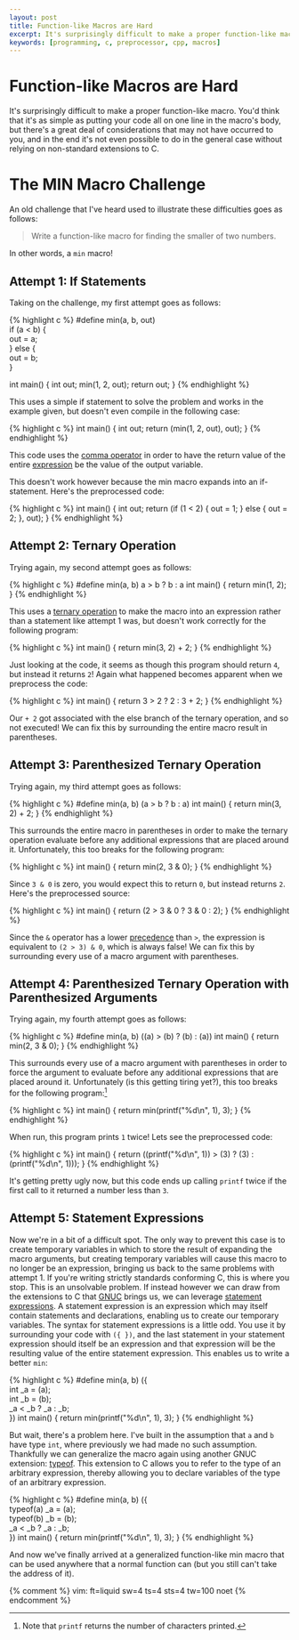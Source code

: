 ```yaml
---
layout: post
title: Function-like Macros are Hard
excerpt: It's surprisingly difficult to make a proper function-like macro.
keywords: [programming, c, preprocessor, cpp, macros]
---
```


# Function-like Macros are Hard

It's surprisingly difficult to make a proper function-like macro. You'd think that it's as simple as
putting your code all on one line in the macro's body, but there's a great deal of considerations
that may not have occurred to you, and in the end it's not even possible to do in the general case
without relying on non-standard extensions to C.

# The MIN Macro Challenge

An old challenge that I've heard used to illustrate these difficulties goes as follows:

> Write a function-like macro for finding the smaller of two numbers.

In other words, a `min` macro!

## Attempt 1: If Statements

Taking on the challenge, my first attempt goes as follows:

{% highlight c %}
#define min(a, b, out) \
	if (a < b) { \
		out = a; \
	} else { \
		out = b; \
	}

int main() {
	int out;
	min(1, 2, out);
	return out;
}
{% endhighlight %}

This uses a simple if statement to solve the problem and works in the example given, but doesn't
even compile in the following case:

{% highlight c %}
int main() {
	int out;
	return (min(1, 2, out), out);
}
{% endhighlight %}

This code uses the [comma operator][comma-oper] in order to have the return value of the entire
[expression][stmt-vs-expr] be the value of the output variable.

This doesn't work however because the min macro expands into an if-statement. Here's the
preprocessed code:

{% highlight c %}
int main() {
	int out;
	return (if (1 < 2) { out = 1; } else { out = 2; }, out);
}
{% endhighlight %}

## Attempt 2: Ternary Operation

Trying again, my second attempt goes as follows:

{% highlight c %}
#define min(a, b) a > b ? b : a
int main() {
	return min(1, 2);
}
{% endhighlight %}

This uses a [ternary operation][ternary-op] to make the macro into an expression rather than a
statement like attempt 1 was, but doesn't work correctly for the following program:

{% highlight c %}
int main() {
	return min(3, 2) + 2;
}
{% endhighlight %}

Just looking at the code, it seems as though this program should return `4`, but instead it returns
`2`! Again what happened becomes apparent when we preprocess the code:

{% highlight c %}
int main() {
	return 3 > 2 ? 2 : 3 + 2;
}
{% endhighlight %}

Our `+ 2` got associated with the else branch of the ternary operation, and so not executed! We can
fix this by surrounding the entire macro result in parentheses.

## Attempt 3: Parenthesized Ternary Operation

Trying again, my third attempt goes as follows:

{% highlight c %}
#define min(a, b) (a > b ? b : a)
int main() {
	return min(3, 2) + 2;
}
{% endhighlight %}

This surrounds the entire macro in parentheses in order to make the ternary operation evaluate
before any additional expressions that are placed around it. Unfortunately, this too breaks for the
following program:

{% highlight c %}
int main() {
	return min(2, 3 & 0);
}
{% endhighlight %}

Since `3 & 0` is zero, you would expect this to return `0`, but instead returns `2`. Here's the
preprocessed source:

{% highlight c %}
int main() {
	return (2 > 3 & 0 ? 3 & 0 : 2);
}
{% endhighlight %}

Since the `&` operator has a lower [precedence][c-oper-precedence] than `>`, the expression is
equivalent to `(2 > 3) & 0`, which is always false! We can fix this by surrounding every use of a
macro argument with parentheses.

## Attempt 4: Parenthesized Ternary Operation with Parenthesized Arguments

Trying again, my fourth attempt goes as follows:

{% highlight c %}
#define min(a, b) ((a) > (b) ? (b) : (a))
int main() {
	return min(2, 3 & 0);
}
{% endhighlight %}

This surrounds every use of a macro argument with parentheses in order to force the argument to
evaluate before any additional expressions that are placed around it. Unfortunately (is this getting
tiring yet?), this too breaks for the following program:[^1]

{% highlight c %}
int main() {
	return min(printf("%d\n", 1), 3);
}
{% endhighlight %}

When run, this program prints `1` twice! Lets see the preprocessed code:

{% highlight c %}
int main() {
	return ((printf("%d\n", 1)) > (3) ? (3) : (printf("%d\n", 1)));
}
{% endhighlight %}

It's getting pretty ugly now, but this code ends up calling `printf` twice if the first call to it
returned a number less than `3`.

## Attempt 5: Statement Expressions

Now we're in a bit of a difficult spot. The only way to prevent this case is to create temporary
variables in which to store the result of expanding the macro arguments, but creating temporary
variables will cause this macro to no longer be an expression, bringing us back to the same problems
with attempt 1. If you're writing strictly standards conforming C, this is where you stop. This is
an unsolvable problem. If instead however we can draw from the extensions to C that [GNUC] brings
us, we can leverage [statement expressions][stmt-exprs]. A statement expression is an expression
which may itself contain statements and declarations, enabling us to create our temporary variables.
The syntax for statement expressions is a little odd. You use it by surrounding your code with
`({ })`, and the last statement in your statement expression should itself be an expression and that
expression will be the resulting value of the entire statement expression. This enables us to write
a better `min`:

{% highlight c %}
#define min(a, b) ({ \
	int _a = (a); \
	int _b = (b); \
	_a < _b ? _a : _b; \
})
int main() {
	return min(printf("%d\n", 1), 3);
}
{% endhighlight %}

But wait, there's a problem here. I've built in the assumption that `a` and `b` have type `int`,
where previously we had made no such assumption. Thankfully we can generalize the macro again using
another GNUC extension: [typeof]. This extension to C allows you to refer to the type of an
arbitrary expression, thereby allowing you to declare variables of the type of an arbitrary
expression.

{% highlight c %}
#define min(a, b) ({ \
	typeof(a) _a = (a); \
	typeof(b) _b = (b); \
	_a < _b ? _a : _b; \
})
int main() {
	return min(printf("%d\n", 1), 3);
}
{% endhighlight %}

And now we've finally arrived at a generalized function-like min macro that can be used anywhere
that a normal function can (but you still can't take the address of it).

[^1]: Note that `printf` returns the number of characters printed.

[ternary-op]: http://en.wikipedia.org/wiki/%3F: "Ternary Operation"
[comma-oper]: http://en.wikipedia.org/wiki/Comma_operator "Comma Operator"
[stmt-vs-expr]: http://lambda-the-ultimate.org/node/1044 "Expressions vs Statements"
[c-oper-precedence]: http://en.wikipedia.org/wiki/Operators_in_C_and_C%2B%2B#Operator_precedence "C Operator Precedence"
[GNUC]: https://gcc.gnu.org/onlinedocs/gcc/C-Extensions.html "Extensions to the C Language Family"
[stmt-exprs]: https://gcc.gnu.org/onlinedocs/gcc/Statement-Exprs.html#Statement-Exprs "Statements and Declarations in Expressions"
[typeof]: https://gcc.gnu.org/onlinedocs/gcc/Typeof.html#Typeof "Typeof"

{% comment %}
vim: ft=liquid sw=4 ts=4 sts=4 tw=100 noet
{% endcomment %}
